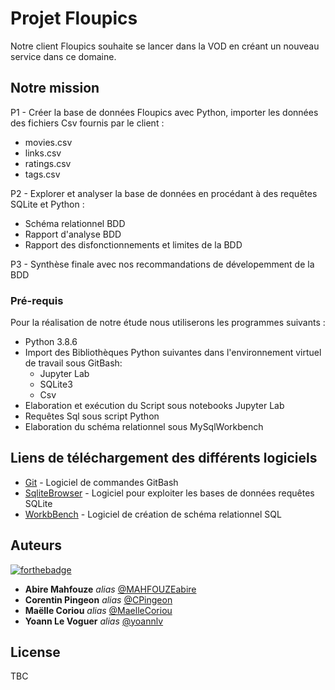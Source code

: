 # Projet Floupics

Notre client Floupics souhaite se lancer dans la VOD en créant un nouveau service dans ce domaine.

## Notre mission

P1 - Créer la base de données Floupics avec Python, importer les données des fichiers Csv fournis par le client :
   - movies.csv
   - links.csv
   - ratings.csv
   - tags.csv

P2 - Explorer et analyser la base de données en procédant à des requêtes SQLite et Python :
   - Schéma relationnel BDD
   - Rapport d'analyse BDD
   - Rapport des disfonctionnements et limites de la BDD

P3 - Synthèse finale avec nos recommandations de dévelopemment de la BDD

### Pré-requis

Pour la réalisation de notre étude nous utiliserons les programmes suivants :

   - Python 3.8.6
   - Import des Bibliothèques Python suivantes dans l'environnement virtuel de travail sous GitBash:    
        - Jupyter Lab
        - SQLite3
        - Csv
   - Elaboration et exécution du Script sous notebooks Jupyter Lab
   - Requêtes Sql sous script Python
   - Elaboration du schéma relationnel sous MySqlWorkbench

## Liens de téléchargement des différents logiciels

* [Git](https://gitforwindows.org/) - Logiciel de commandes GitBash
* [SqliteBrowser](https://sqlitebrowser.org/dl/) - Logiciel pour exploiter les bases de données requêtes SQLite
* [WorkbBench](https://dev.mysql.com/downloads/workbench/) - Logiciel de création de schéma relationnel SQL


## Auteurs
[![forthebadge](http://forthebadge.com/images/badges/built-with-love.svg)](http://forthebadge.com)

* **Abire Mahfouze** _alias_ [@MAHFOUZEabire](https://github.com/MAHFOUZEabire)
* **Corentin Pingeon** _alias_ [@CPingeon](https://github.com/CPingeon)
* **Maëlle Coriou** _alias_ [@MaelleCoriou](https://github.com/MaelleCoriou)
* **Yoann Le Voguer** _alias_ [@yoannlv](https://github.com/yoannlv)


## License

TBC 


